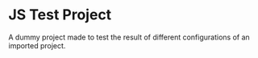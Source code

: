 # JS Test Project

A dummy project made to test the result of different configurations of an imported project.